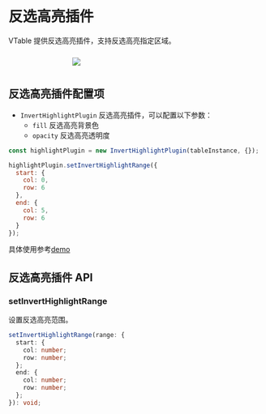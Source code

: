 # 反选高亮插件

VTable 提供反选高亮插件，支持反选高亮指定区域。

<div style="display: flex; justify-content: center;">
  <img src="https://lf9-dp-fe-cms-tos.byteorg.com/obj/bit-cloud/VTable/preview/invert-highlight.png" style="flex: 0 0 50%; padding: 10px;">
</div>

## 反选高亮插件配置项

- `InvertHighlightPlugin`  反选高亮插件，可以配置以下参数：
  - `fill` 反选高亮背景色
  - `opacity` 反选高亮透明度

```js
const highlightPlugin = new InvertHighlightPlugin(tableInstance, {});

highlightPlugin.setInvertHighlightRange({
  start: {
    col: 0,
    row: 6
  },
  end: {
    col: 5,
    row: 6
  }
});
```

具体使用参考[demo](../../demo/interaction/head-highlight)

## 反选高亮插件 API

### setInvertHighlightRange

设置反选高亮范围。

```ts
setInvertHighlightRange(range: {
  start: {
    col: number;
    row: number;
  };
  end: {
    col: number;
    row: number;
  };
}): void;
```